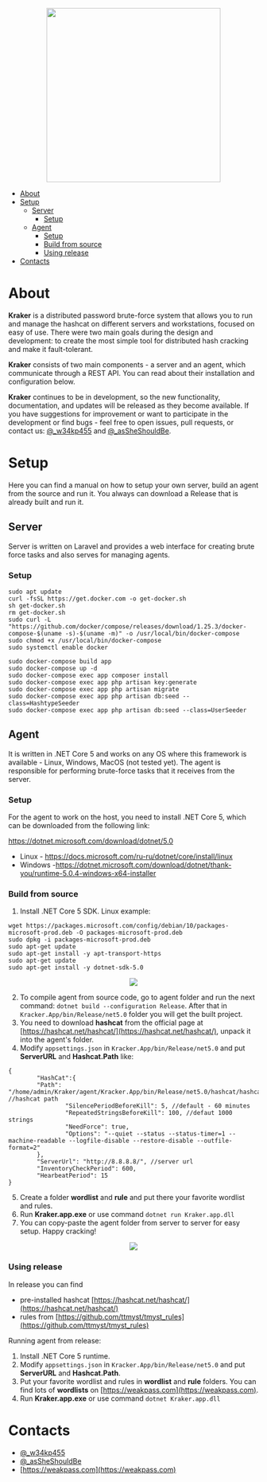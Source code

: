 <p align="center">
  <img src="https://github.com/zzzteph/Kraker/blob/main/docs/pics/cracker.png?raw=true"  height="350">
</p>

- [About](#about)
- [Setup](#setup)
  * [Server](#server)
    + [Setup](#setup-1)
  * [Agent](#agent)
    + [Setup](#setup-2)
    + [Build from source](#build-from-source)
    + [Using release](#using-release)
- [Contacts](#contacts)


# About

**Kraker** is a distributed password brute-force system that allows you to run and manage the hashcat on different servers and workstations, focused on easy of use. There were two main goals during the design and development: to create the most simple tool for distributed hash cracking and make it fault-tolerant.

**Kraker** consists of two main components - a server and an agent, which communicate through a REST API. You can read about their installation and configuration below.

**Kraker** continues to be in development, so the new functionality, documentation, and updates will be released as they become available. If you have suggestions for improvement or want to participate in the development or find bugs -  feel free to open issues, pull requests, or contact us: [@_w34kp455](https://twitter.com/w34kp455) and [@_asSheShouldBe](https://twitter.com/asSheShouldBe).





# Setup

Here you can find a manual on how to setup your own server, build an agent from the source and run it. You always can download a Release that is already built and run it.

## Server

Server is written on Laravel and provides a web interface for creating brute force tasks and also serves for managing agents. 

### Setup

```
sudo apt update
curl -fsSL https://get.docker.com -o get-docker.sh
sh get-docker.sh
rm get-docker.sh
sudo curl -L "https://github.com/docker/compose/releases/download/1.25.3/docker-compose-$(uname -s)-$(uname -m)" -o /usr/local/bin/docker-compose
sudo chmod +x /usr/local/bin/docker-compose
sudo systemctl enable docker

sudo docker-compose build app
sudo docker-compose up -d
sudo docker-compose exec app composer install
sudo docker-compose exec app php artisan key:generate
sudo docker-compose exec app php artisan migrate
sudo docker-compose exec app php artisan db:seed --class=HashtypeSeeder
sudo docker-compose exec app php artisan db:seed --class=UserSeeder

```


## Agent

It is written in .NET Core 5 and works on any OS where this framework is available - Linux, Windows, MacOS (not tested yet). The agent is responsible for performing brute-force tasks that it receives from the server.


### Setup

For the agent to work on the host, you need to install .NET Core 5, which can be downloaded from the following link:

https://dotnet.microsoft.com/download/dotnet/5.0

* Linux - https://docs.microsoft.com/ru-ru/dotnet/core/install/linux
* Windows -https://dotnet.microsoft.com/download/dotnet/thank-you/runtime-5.0.4-windows-x64-installer


### Build from source
1. Install .NET Core 5 SDK. Linux example:

```
wget https://packages.microsoft.com/config/debian/10/packages-microsoft-prod.deb -O packages-microsoft-prod.deb
sudo dpkg -i packages-microsoft-prod.deb
sudo apt-get update 
sudo apt-get install -y apt-transport-https
sudo apt-get update
sudo apt-get install -y dotnet-sdk-5.0
```

<p align="center">
  <img src="https://github.com/zzzteph/Kraker/blob/main/docs/pics/dotnet_install.gif?raw=true">
</p>


2. To compile agent from source code, go to agent folder and run the next command: ```dotnet build --configuration Release```. After that in ```Kracker.App/bin/Release/net5.0``` folder you will get the built project.
3. You need to download **hashcat** from the official page at  [https://hashcat.net/hashcat/](https://hashcat.net/hashcat/),  unpack it into the agent's folder.
4. Modify ```appsettings.json``` in ```Kracker.App/bin/Release/net5.0``` and put **ServerURL** and **Hashcat.Path** like:

```
{
        "HashCat":{
        "Path": "/home/admin/Kraker/agent/Kracker.App/bin/Release/net5.0/hashcat/hashcat.bin", //hashcat path 
                "SilencePeriodBeforeKill": 5, //default - 60 minutes
                "RepeatedStringsBeforeKill": 100, //defaut 1000 strings
                "NeedForce": true,
                "Options": "--quiet --status --status-timer=1 --machine-readable --logfile-disable --restore-disable --outfile-format=2"
        },
        "ServerUrl": "http://8.8.8.8/", //server url
        "InventoryCheckPeriod": 600,
        "HearbeatPeriod": 15
}

```
5. Create a folder **wordlist** and **rule** and put there your favorite wordlist and rules.
6. Run **Kraker.app.exe** or use command ```dotnet run Kraker.app.dll```
7. You can copy-paste the agent folder from server to server for easy setup. Happy cracking!


<p align="center">
  <img src="https://github.com/zzzteph/Kraker/blob/main/docs/pics/agent_setup.gif?raw=true">
</p>



### Using release

In release you can find 
- pre-installed hashcat [https://hashcat.net/hashcat/](https://hashcat.net/hashcat/)
- rules from  [https://github.com/ttmyst/tmyst_rules](https://github.com/ttmyst/tmyst_rules)

Running agent from release:

1. Install .NET Core 5 runtime.
2. Modify ```appsettings.json``` in ```Kracker.App/bin/Release/net5.0``` and put **ServerURL** and **Hashcat.Path**.
3. Put your favorite wordlist and rules in **wordlist** and **rule** folders. You can find lots of **wordlists** on [https://weakpass.com](https://weakpass.com).
4. Run **Kraker.app.exe** or use command ```dotnet Kraker.app.dll```





# Contacts

- [@_w34kp455](https://twitter.com/w34kp455)
- [@_asSheShouldBe](https://twitter.com/asSheShouldBe)
- [https://weakpass.com](https://weakpass.com)


